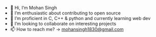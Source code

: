 - 👋 Hi, I’m Mohan Singh
- 👀 I’m enthusiastic about contributing to open source
- 🌱 I’m proficient in C, C++ & python and currently learning web dev
- 💞️ I’m looking to collaborate on interesting projects
- 📫 How to reach me? -> mohansingh1830@gmail.com

<!---
mohanssgit/mohanssgit is a ✨ special ✨ repository because its `README.md` (this file) appears on your GitHub profile.
You can click the Preview link to take a look at your changes.
--->
